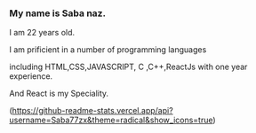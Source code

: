 ### My name is Saba naz.

I am 22 years old.

I am prificient in a number of programming languages

including HTML,CSS,JAVASCRIPT, C ,C++,ReactJs with one year experience.

And React is my Speciality.

(https://github-readme-stats.vercel.app/api?username=Saba77zx&theme=radical&show_icons=true)

